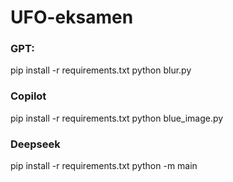 # UFO-eksamen

### GPT:

pip install -r requirements.txt
python blur.py

### Copilot

pip install -r requirements.txt
python blue_image.py

### Deepseek

pip install -r requirements.txt
python -m main
